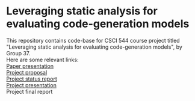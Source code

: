 # Leveraging static analysis for evaluating code-generation models

This repository contains code-base for CSCI 544 course project titled "Leveraging static analysis for evaluating code-generation models", by Group 37.<br>
Here are some relevant links:<br>
[Paper presentation](https://github.com/ksanu1998/NLP_Group37/blob/main/reports/NLP_Group_37_Paper_Presentation.pdf)<br>
[Project proposal](https://github.com/ksanu1998/NLP_Group37/blob/main/reports/NLP_Group_37_Project_Proposal.pdf) <br>
[Project status report](https://github.com/ksanu1998/NLP_Group37/blob/main/reports/NLP_Group_37_Project_Status_Report.pdf) <br>
[Project presentation](https://github.com/ksanu1998/NLP_Group37/blob/main/reports/NLP_Group_37_Project_Presentation.pdf) <br>
Project final report <br>
